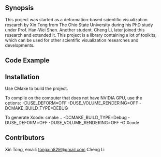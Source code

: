 ## Synopsis

This project was started as a deformation-based scientific visualization research by Xin Tong from The Ohio State University during his PhD study under Prof. Han-Wei Shen. Another student, Cheng Li, later joined this research and extended it. This project is a library containing a lot of toolkits, which can be used for other scientific visualization researches and developments.

## Code Example

## Installation
Use CMake to build the project.
 
To compile on the computer that does not have NVIDIA GPU, use the options:
-DUSE_DEFORM=OFF -DUSE_VOLUME_RENDERING=OFF -DCMAKE_BUILD_TYPE=DEBUG

To generate Xcode:
cmake .. -DCMAKE_BUILD_TYPE=Debug -DUSE_DEFORM=OFF -DUSE_VOLUME_RENDERING=OFF -G Xcode 

## Contributors

Xin Tong, email: tongxin829@gmail.com
Cheng Li

